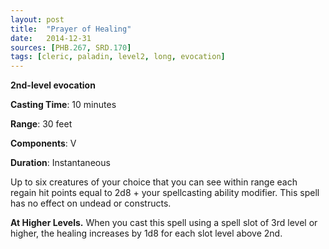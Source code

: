 ```yaml
---
layout: post
title:  "Prayer of Healing"
date:   2014-12-31
sources: [PHB.267, SRD.170]
tags: [cleric, paladin, level2, long, evocation]
---
```


**2nd-level evocation**

**Casting Time**: 10 minutes

**Range**: 30 feet

**Components**: V

**Duration**: Instantaneous

Up to six creatures of your choice that you can see within range each regain hit points equal to 2d8 + your spellcasting ability modifier. This spell has no effect on undead or constructs.

**At Higher Levels.** When you cast this spell using a spell slot of 3rd level or higher, the healing increases by 1d8 for each slot level above 2nd.
